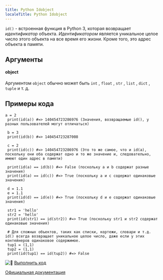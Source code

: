```yaml
---
title: Python Idobject
localeTitle: Python Idobject
---
```

`id()` - встроенная функция в Python 3, которая возвращает _идентификатор_ объекта. _Идентификатором_ является уникальное целое число этого объекта на все время его жизни. Кроме того, это адрес объекта в памяти.

## Аргументы

#### object

Аргументом `object` обычно может быть `int` , `float` , `str` , `list` , `dict` , `tuple` и т. д.

## Примеры кода
```
a = 2 
 print(id(a)) #=> 140454723286976 (Значения, возвращаемые id(), у разных пользователей могут отличаться)
 
 b = 3 
 print(id(b)) #=> 140454723287008 
 
 c = 2 
 print(id(c)) #=> 140454723286976 (Это то же самое, что и id(a), поскольку они оба содержат одно и то же значение и, следовательно, имеют один адрес в памяти) 
 
 print(id(a) == id(b)) #=> False (поскольку a и b содержат разные значения) 
 print(id(a) == id(c)) #=> True (поскольку a и c содержат одинаковые значения) 
 
 d = 1.1 
 e = 1.1 
 print(id(d) == id(e)) #=> True (поскольку d и e содержат одинаковые значения) 
 
 str1 = 'hello' 
 str2 = 'hello' 
 print(id(str1) == id(str2)) #=> True (поскольку str1 и str2 содержат одинаковые значения) 
 
 # Для сложных объектов, таких как списки, кортежи, словари и т.д. id() всегда возвращает уникальное целое число, даже если у этих контейнеров одинаковое содержимое. 
 tup1 = (1,1) 
 tup2 = (1,1) 
 print(id(tup1) == id(tup2)) #=> False 
```

![:rocket:](//forum.freecodecamp.com/images/emoji/emoji_one/rocket.png?v=2 ": Ракета:") [Выполнить код](https://repl.it/CQw7/1)

[Официальная документация](https://docs.python.org/3/library/functions.html#id)
